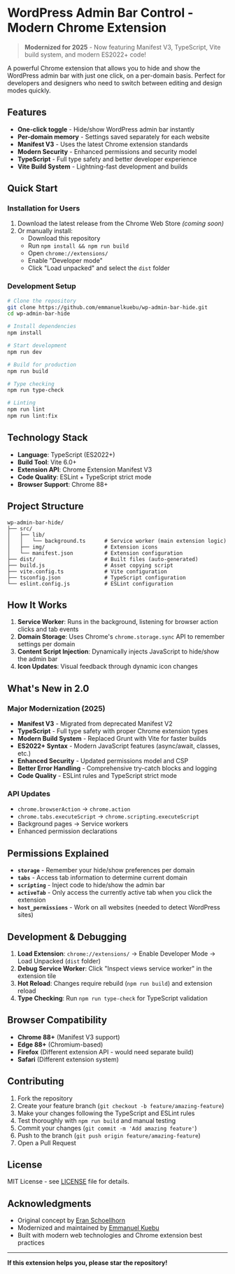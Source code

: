 # WordPress Admin Bar Control - Modern Chrome Extension

> **Modernized for 2025** - Now featuring Manifest V3, TypeScript, Vite build system, and modern ES2022+ code!

A powerful Chrome extension that allows you to hide and show the WordPress admin bar with just one click, on a per-domain basis. Perfect for developers and designers who need to switch between editing and design modes quickly.

## Features

- **One-click toggle** - Hide/show WordPress admin bar instantly
- **Per-domain memory** - Settings saved separately for each website
- **Manifest V3** - Uses the latest Chrome extension standards
- **Modern Security** - Enhanced permissions and security model
- **TypeScript** - Full type safety and better developer experience
- **Vite Build System** - Lightning-fast development and builds

## Quick Start

### Installation for Users

1. Download the latest release from the Chrome Web Store _(coming soon)_
2. Or manually install:
   - Download this repository
   - Run `npm install && npm run build`
   - Open `chrome://extensions/`
   - Enable "Developer mode"
   - Click "Load unpacked" and select the `dist` folder

### Development Setup

```bash
# Clone the repository
git clone https://github.com/emmanuelkuebu/wp-admin-bar-hide.git
cd wp-admin-bar-hide

# Install dependencies
npm install

# Start development
npm run dev

# Build for production
npm run build

# Type checking
npm run type-check

# Linting
npm run lint
npm run lint:fix
```

## Technology Stack

- **Language**: TypeScript (ES2022+)
- **Build Tool**: Vite 6.0+
- **Extension API**: Chrome Extension Manifest V3
- **Code Quality**: ESLint + TypeScript strict mode
- **Browser Support**: Chrome 88+

## Project Structure

```
wp-admin-bar-hide/
├── src/
│   ├── lib/
│   │   └── background.ts      # Service worker (main extension logic)
│   ├── img/                   # Extension icons
│   └── manifest.json          # Extension configuration
├── dist/                      # Built files (auto-generated)
├── build.js                   # Asset copying script
├── vite.config.ts             # Vite configuration
├── tsconfig.json              # TypeScript configuration
└── eslint.config.js           # ESLint configuration
```

## How It Works

1. **Service Worker**: Runs in the background, listening for browser action clicks and tab events
2. **Domain Storage**: Uses Chrome's `chrome.storage.sync` API to remember settings per domain
3. **Content Script Injection**: Dynamically injects JavaScript to hide/show the admin bar
4. **Icon Updates**: Visual feedback through dynamic icon changes

## What's New in 2.0

### Major Modernization (2025)

- **Manifest V3** - Migrated from deprecated Manifest V2
- **TypeScript** - Full type safety with proper Chrome extension types
- **Modern Build System** - Replaced Grunt with Vite for faster builds
- **ES2022+ Syntax** - Modern JavaScript features (async/await, classes, etc.)
- **Enhanced Security** - Updated permissions model and CSP
- **Better Error Handling** - Comprehensive try-catch blocks and logging
- **Code Quality** - ESLint rules and TypeScript strict mode

### API Updates

- `chrome.browserAction` → `chrome.action`
- `chrome.tabs.executeScript` → `chrome.scripting.executeScript`
- Background pages → Service workers
- Enhanced permission declarations

## Permissions Explained

- **`storage`** - Remember your hide/show preferences per domain
- **`tabs`** - Access tab information to determine current domain
- **`scripting`** - Inject code to hide/show the admin bar
- **`activeTab`** - Only access the currently active tab when you click the extension
- **`host_permissions`** - Work on all websites (needed to detect WordPress sites)

## Development & Debugging

1. **Load Extension**: `chrome://extensions/` → Enable Developer Mode → Load Unpacked (`dist` folder)
2. **Debug Service Worker**: Click "Inspect views service worker" in the extension tile
3. **Hot Reload**: Changes require rebuild (`npm run build`) and extension reload
4. **Type Checking**: Run `npm run type-check` for TypeScript validation

## Browser Compatibility

- **Chrome 88+** (Manifest V3 support)
- **Edge 88+** (Chromium-based)
- **Firefox** (Different extension API - would need separate build)
- **Safari** (Different extension system)

## Contributing

1. Fork the repository
2. Create your feature branch (`git checkout -b feature/amazing-feature`)
3. Make your changes following the TypeScript and ESLint rules
4. Test thoroughly with `npm run build` and manual testing
5. Commit your changes (`git commit -m 'Add amazing feature'`)
6. Push to the branch (`git push origin feature/amazing-feature`)
7. Open a Pull Request

## License

MIT License - see [LICENSE](LICENSE) file for details.

## Acknowledgments

- Original concept by [Eran Schoellhorn](https://github.com/EranSch)
- Modernized and maintained by [Emmanuel Kuebu](https://github.com/emmanuelkuebu)
- Built with modern web technologies and Chrome extension best practices

---

**If this extension helps you, please star the repository!**
